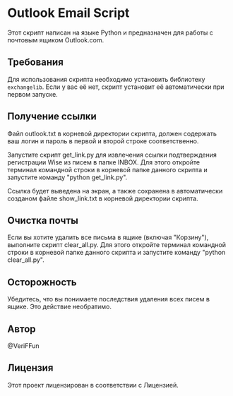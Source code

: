 # Outlook Email Script

Этот скрипт написан на языке Python и предназначен для работы с почтовым ящиком Outlook.com. 

## Требования

Для использования скрипта необходимо установить библиотеку `exchangelib`. 
Если у вас её нет, скрипт установит её автоматически при первом запуске.


## Получение ссылки
Файл outlook.txt в корневой директории скрипта, должен содержать ваш логин и пароль в первой и второй строке соответственно.

Запустите скрипт get_link.py для извлечения ссылки подтверждения регистрации Wise из писем в папке INBOX. Для этого откройте терминал командной строки в корневой папке данного скрипта и запустите команду "python get_link.py".

Ссылка будет выведена на экран, а также сохранена в автоматически созданом файле show_link.txt в корневой директории скрипта.

## Очистка почты
Если вы хотите удалить все письма в ящике (включая "Корзину"), выполните скрипт clear_all.py. Для этого откройте терминал командной строки в корневой папке данного скрипта и запустите команду "python clear_all.py".

## Осторожность
Убедитесь, что вы понимаете последствия удаления всех писем в ящике. Это действие необратимо.

## Автор
@VeriFFun

## Лицензия
Этот проект лицензирован в соответствии с Лицензией.